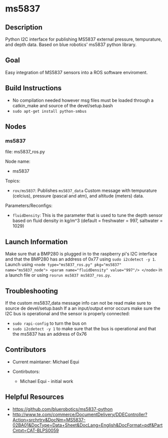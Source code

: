 # ms5837

## Description

Python I2C interface for publishing MS5837 external pressure, tempurature, and depth data. Based on blue robotics' ms5837 python library.

## Goal

Easy integration of MS5837 sensors into a ROS software enviroment.

## Build Instructions 

* No compilation needed however msg files must be loaded through a catkin_make and source of the devel/setup.bash
* `sudo apt-get install python-smbus`

## Nodes

### ms5837

file: ms5837_ros.py

Node name:
* ms5837

Topics:

* `rov/ms5837`:
  Publishes `ms5837_data` Custom message with tempurature (celcius), pressure (pascal and atm), and altitude (meters) data.

Parameters/Reconfigs:
*  `fluidDensity`: This is the parameter that is used to tune the depth sensor based on fluid density in kg/m^3 (default = freshwater = 997, saltwater = 1029)
 

## Launch Information
 
Make sure that a BMP280 is plugged in to the raspberry pi's I2C interface and that the BMP280 has an address of 0x77 using `sudo i2cdetect -y 1`. Launch using `<node type="ms5837_ros.py" pkg="ms5837" name="ms5837_node"> <param name="fluidDensity" value="997"/> </node>` in a launch file or using `rosrun ms5837 ms5837_ros.py`.

## Troubleshooting

If the custom ms5837_data message info can not be read make sure to source de devel/setup.bash
If a an input/output error occurs make sure the I2C bus is operational and the sensor is properly connected:
* `sudo rapi-config` to turn the bus on
* `sudo i2cdetect -y 1` to make sure that the bus is operational and that the ms5837 has an address of 0x76

## Contributors 

* Current maintaner: Michael Equi

* Contirbutors:
  * Michael Equi - initial work

## Helpful Resources

* https://github.com/bluerobotics/ms5837-python
* http://www.te.com/commerce/DocumentDelivery/DDEController?Action=srchrtrv&DocNm=MS5837-02BA01&DocType=Data+Sheet&DocLang=English&DocFormat=pdf&PartCntxt=CAT-BLPS0059




